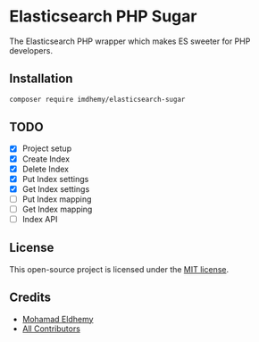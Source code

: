 # Elasticsearch PHP Sugar

The Elasticsearch PHP wrapper which makes ES sweeter for PHP developers.

## Installation

```bash
composer require imdhemy/elasticsearch-sugar
```

## TODO

- [x] Project setup
- [x] Create Index
- [x] Delete Index
- [x] Put Index settings
- [x] Get Index settings
- [ ] Put Index mapping
- [ ] Get Index mapping
- [ ] Index API

## License

This open-source project is licensed under the [MIT license](LICENSE).

## Credits

- [Mohamad Eldhemy](https://imdhemy.com)
- [All Contributors](https://github.com/imdhemy/elasticsearch-php-sugar/graphs/contributors)
